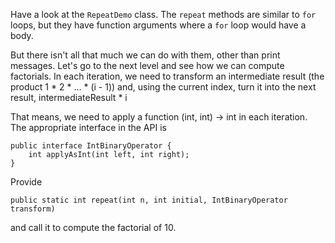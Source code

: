 Have a look at the `RepeatDemo` class. The `repeat` methods are similar to `for` loops, but they have function arguments where a `for` loop would have a body.

But there isn't all that much we can do with them, other than print messages. Let's go to the next level and see how we can compute factorials. In each iteration, we need to transform an intermediate result (the product 1 * 2 * ... * (i - 1)) and, using the current index, turn it into the next result, intermediateResult * i

That means, we need to apply a function (int, int) -> int in each iteration. The appropriate interface in the API is

    public interface IntBinaryOperator {
        int applyAsInt(int left, int right);
    }
    
Provide

    public static int repeat(int n, int initial, IntBinaryOperator transform)
    
and call it to compute the factorial of 10.


